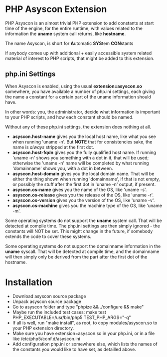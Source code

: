 PHP Asyscon Extension
=====================

PHP Asyscon is an almost trivial PHP extension to add constants at start time
of the engine, for the entire runtime, with values related to the information
the **uname** system call returns, like **hostname**.

The name Asyscon, is short for **A**utomatic **SYS**tem **CON**stants

If anybody comes up with additional + easily accessible system related
material of interest to PHP scripts, that might be added to this extension.

php.ini Settings
----------------

When Asyscon is enabled, using the usual **extension=asyscon.so** somewhere,
you have available a number of php.ini settings, each giving the name a
constant for a certain part of the uname information should have.

In other words: you, the administrator, decide what information is
important to your PHP scripts, and how each constant should be named.

Without any of these php.ini settings, the extension does nothing at all.

* **asyscon.host-name** gives you the local host name, like what you
  see when running 'uname -n'. But **NOTE** that for consistencies sake,
  the name is *always* stripped at the first dot.
* **asyscon.host-fqdn** gives you the fully qualified host name.
  If running 'uname -n' shows you something with a dot in it, that
  will be used; otherwise the 'uname -n' name will be completed
  by what running 'domainname' shows you, with a dot in between.
* **asyscon.host-domain** gives you the local domain name. That will
  be either the thing shown when running 'domainname', if that is not empty,
  or possibly the stuff after the first dot in 'uname -n' output, if present.
* **asyscon.os-name** gives you the name of the OS, like 'uname -s'.
* **asyscon.os-release** gives you the release of the OS, like 'uname -r'.
* **asyscon.os-version** gives you the version of the OS, like 'uname -v'.
* **asyscon.os-machine** gives you the machine type of the OS, like 'uname -m'.

Some operating systems do not support the **uname** system call.
That will be detected at compile time. The php.ini settings are then
simply ignored - the constants will NOT be set. This might change in
the future, if somebody extends the code to cover these systems.

Some operating systems do not support the domainname information
in the **uname** syscall. That will be detected at compile time,
and the domainname will then simply only be derived from the part
after the first dot of the hostname.

Installation
============

* Download asyscon source package
* Unpack asyscon source package
* Go to asyscon folder and type "phpize && ./configure && make"
* Maybe run the included test cases:
	make test PHP_EXECUTABLE=/usr/bin/php5 TEST_PHP_ARGS="-q"
* If all is well, run "make install", as root, to copy modules/asyscon.so
  to your PHP extension directory.
* Make sure you have extension=asyscon.so in your php.ini, or in a file
  like /etc/php5/conf.d/asyscon.ini
* Add configuration php.ini or somewhere else, which lists the names
  of the constants you would like to have set, as detailled above.

